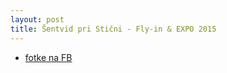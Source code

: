 ```yaml
---
layout: post
title: Šentvid pri Stični - Fly-in & EXPO 2015
---
```


* [fotke na FB](https://t.co/IoHGeedZzR)